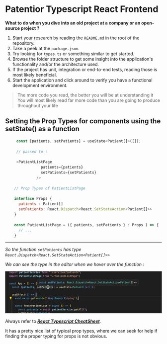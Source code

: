 # Patentior Typescript React Frontend 


**What to do when you dive into an old project at a company or an open-source project ?**

1. Start your research by reading the `README.md` in the root of the repository.
2. Take a peek at the `package.json`.
3. Try looking for `types.ts` or something similar to get started.
4. Browse the folder structure to get some insight into the application's functionality and/or the architecture used.
5. If the project has unit, integration or end-to-end tests, reading those is most likely beneficial.
6. Start the application and click around to verify you have a functional development environment.


> The more code you read, the better you will be at understanding it
> You will most likely read far more code than you are going to produce throughout your life


## Setting the Prop Types for components using the setState() as a function

```javascript
     const [patients, setPatients] = useState<Patient[]>([]);

     // passed to :
  
     <PatientListPage
                patients={patients}
                setPatients={setPatients}
              />

    // Prop Types of PatientListPage

    interface Props {
      patients : Patient[]
      setPatients: React.Dispatch<React.SetStateAction<Patient[]>>
    }
    
    const PatientListPage = ({ patients, setPatients } : Props ) => { 
      // ...
    }


```

---

_So the function `setPatients` has type `React.Dispatch<React.SetStateAction<Patient[]>>`_   

_We can see the type in the editor when we hover over the function :_

![Set State Props](./pics/setStateProps.png "the return type")

Always refer to _**[React Typescript CheatSheet](https://react-typescript-cheatsheet.netlify.app/docs/basic/getting-started/basic_type_example/#basic-prop-types-examples "React Typescript CheatSheet")**_.   

It has a pretty nice list of typical prop types, where we can seek for help if finding the proper typing for props is not obvious.